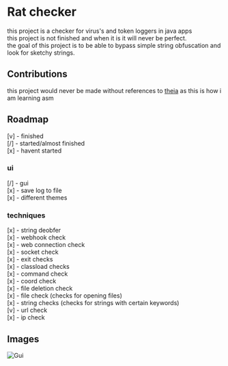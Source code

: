 # Rat checker
this project is a checker for virus's and token loggers in java apps<br>
this project is not finished and when it is it will never be perfect. <br>
the goal of this project is to be able to bypass simple string obfuscation and look for sketchy strings. <br>

## Contributions

this project would never be made without references to [theia](https://github.com/Tigermouthbear/Theia) as this is how i am learning asm

## Roadmap

[v] - finished<br>
[/] - started/almost finished<br>
[x] - havent started<br>

### ui
   [/] - gui <br>
   [x] - save log to file<br>
   [x]  - different themes<br>

### techniques
   [x] - string deobfer <br>
   [x] - webhook check <br>
   [x] - web connection check <br>
   [x] - socket check <br>
   [x] - exit checks <br>
   [x] - classload checks <br>
   [x] - command check <br>
   [x] - coord check <br>
   [x] - file deletion check <br>
   [x] - file check (checks for opening files) <br>
   [x] - string checks (checks for strings with certain keywords) <br>
   [v] - url check <br>
   [x] - ip check <br>
   
## Images

![Gui](https://i.gyazo.com/9460ff3bd92b15f04c003b4a053c39e5.png)
      
